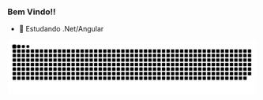 ### Bem Vindo!! 


- 🌱 Estudando .Net/Angular

 ![Snake animation](https://github.com/caiodsilva1234/caiodsilva1234/blob/output/github-contribution-grid-snake.svg)
